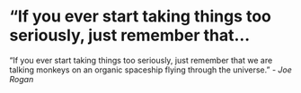 # “If you ever start taking things too seriously, just remember that…

“If you ever start taking things too seriously, just remember that we are talking monkeys on an organic spaceship flying through the universe.”
- *Joe Rogan*

